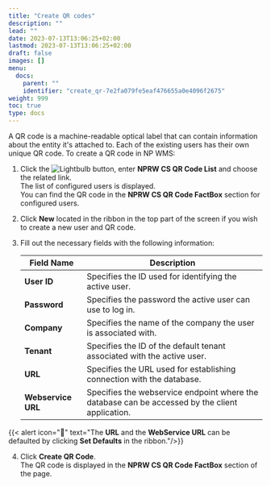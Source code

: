 ```yaml
---
title: "Create QR codes"
description: ""
lead: ""
date: 2023-07-13T13:06:25+02:00
lastmod: 2023-07-13T13:06:25+02:00
draft: false
images: []
menu:
  docs:
    parent: ""
    identifier: "create_qr-7e2fa079fe5eaf476655a0e4096f2675"
weight: 999
toc: true
type: docs
---
```


A QR code is a machine-readable optical label that can contain information about the entity it's attached to. Each of the existing users has their own unique QR code. To create a QR code in NP WMS:


1. Click the ![Lightbulb](Lightbulb_icon.PNG) button, enter **NPRW CS QR Code List** and choose the related link.        
   The list of configured users is displayed.              
   You can find the QR code in the **NPRW CS QR Code FactBox** section for configured users.
2. Click **New** located in the ribbon in the top part of the screen if you wish to create a new user and QR code.
3. Fill out the necessary fields with the following information:

   | Field Name      | Description |
   | ----------- | ----------- |
   |  **User ID**   | Specifies the ID used for identifying the active user.   |
   |  **Password**  | Specifies the password the active user can use to log in.   |
   |  **Company**  |   Specifies the name of the company the user is associated with.   |
   |  **Tenant**  |  Specifies the ID of the default tenant associated with the active user. |
   |  **URL**  | Specifies the URL used for establishing connection with the database. |
   |  **Webservice URL**  | Specifies the webservice endpoint where the database can be accessed by the client application. |

  {{< alert icon="📝" text="The <b>URL</b> and the <b>WebService URL</b> can be defaulted by clicking <b>Set Defaults</b> in the ribbon."/>}}

4. Click **Create QR Code**.         
   The QR code is displayed in the **NPRW CS QR Code FactBox** section of the page.    
